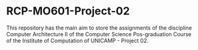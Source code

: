 # RCP-MO601-Project-02
This repository has the main aim to store the assignments of the discipline Computer Architecture II of the Computer Science Pos-graduation Course of the Institute of Computation of UNICAMP - Project 02.
